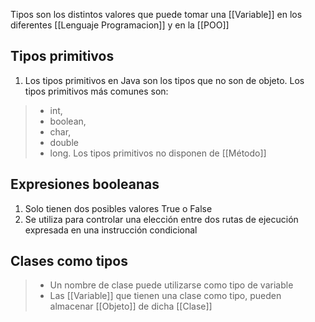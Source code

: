 Tipos son los distintos valores que puede tomar una [[Variable]] en los diferentes [[Lenguaje Programacion]] y en la [[POO]]

## Tipos primitivos

1. Los tipos primitivos en Java son los tipos que no son de objeto. Los tipos primitivos más comunes son:
>- int,  
>- boolean, 
>- char, 
>- double  
>- long. 
Los tipos primitivos no disponen de [[Método]]



## Expresiones booleanas

1. Solo tienen dos posibles valores True o False
2. Se utiliza para controlar una elección entre dos rutas de ejecución expresada en una instrucción condicional

## Clases como tipos
>- Un nombre de clase puede utilizarse como tipo de variable 
>- Las  [[Variable]] que tienen una clase como tipo, pueden almacenar [[Objeto]] de dicha [[Clase]]
